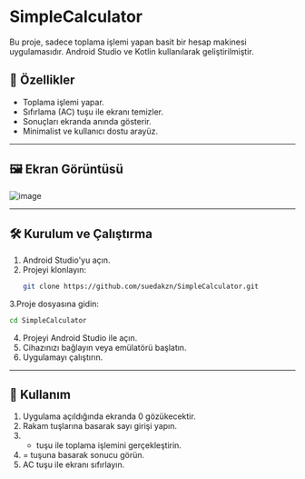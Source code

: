 # SimpleCalculator
Bu proje, sadece toplama işlemi yapan basit bir hesap makinesi uygulamasıdır. Android Studio ve Kotlin kullanılarak geliştirilmiştir. 

## 🚀 Özellikler

- Toplama işlemi yapar.
- Sıfırlama (AC) tuşu ile ekranı temizler.
- Sonuçları ekranda anında gösterir.
- Minimalist ve kullanıcı dostu arayüz.

---

## 🖼️ Ekran Görüntüsü
![image](https://github.com/user-attachments/assets/5b9592c1-500a-461c-bf9a-60a556d76087)

---

## 🛠️ Kurulum ve Çalıştırma

1. Android Studio'yu açın.
2. Projeyi klonlayın:
    ```bash
   git clone https://github.com/suedakzn/SimpleCalculator.git
     ```
3.Proje dosyasına gidin:
   ```bash
   cd SimpleCalculator
   ```
4. Projeyi Android Studio ile açın.
5. Cihazınızı bağlayın veya emülatörü başlatın.
6. Uygulamayı çalıştırın.

---
## 📱 Kullanım

1. Uygulama açıldığında ekranda 0 gözükecektir.
2. Rakam tuşlarına basarak sayı girişi yapın.
3. + tuşu ile toplama işlemini gerçekleştirin.
4. = tuşuna basarak sonucu görün.
5. AC tuşu ile ekranı sıfırlayın.

